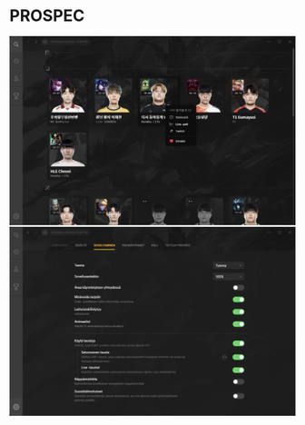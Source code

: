 # PROSPEC
 
<img src="./screenshots/main.png" width="900">

<img src="./screenshots/settings.png" width="900">
